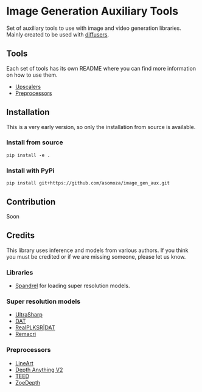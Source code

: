 <!---
 Copyright 2024 The HuggingFace Team. All rights reserved.

 Licensed under the Apache License, Version 2.0 (the "License");
 you may not use this file except in compliance with the License.
 You may obtain a copy of the License at

     http://www.apache.org/licenses/LICENSE-2.0

 Unless required by applicable law or agreed to in writing, software
 distributed under the License is distributed on an "AS IS" BASIS,
 WITHOUT WARRANTIES OR CONDITIONS OF ANY KIND, either express or implied.
 See the License for the specific language governing permissions and
 limitations under the License.
-->

# Image Generation Auxiliary Tools

Set of auxiliary tools to use with image and video generation libraries. Mainly created to be used with [diffusers](https://github.com/huggingface/diffusers).

## Tools

Each set of tools has its own README where you can find more information on how to use them.

* [Upscalers](https://github.com/asomoza/image_gen_aux/blob/main/src/image_gen_aux/upscalers/README.md)
* [Preprocessors](https://github.com/asomoza/image_gen_aux/blob/main/src/image_gen_aux/preprocessors/README.md)

## Installation

This is a very early version, so only the installation from source is available.

### Install from source

`pip install -e .`

### Install with PyPi

`pip install git+https://github.com/asomoza/image_gen_aux.git`

## Contribution

Soon

## Credits

This library uses inference and models from various authors. If you think you must be credited or if we are missing someone, please let us know.

### Libraries

* [Spandrel](https://github.com/chaiNNer-org/spandrel) for loading super resolution models.

### Super resolution models

* [UltraSharp](https://openmodeldb.info/models/4x-UltraSharp)
* [DAT](https://github.com/zhengchen1999/dat)
* [RealPLKSR|DAT](https://github.com/Phhofm/models)
* [Remacri](https://openmodeldb.info/models/4x-Remacri)

### Preprocessors

* [LineArt](https://github.com/carolineec/informative-drawings)
* [Depth Anything V2](https://depth-anything-v2.github.io)
* [TEED](https://github.com/xavysp/TEED)
* [ZoeDepth](https://github.com/isl-org/ZoeDepth)
